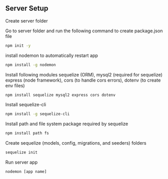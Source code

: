 ## Server Setup

Create server folder

Go to server folder and run the following command to create package.json file

```bash
npm init -y
```

install nodemon to automatically restart app

```bash
npm install -g nodemon
```

Install following modules 
sequelize (ORM), mysql2 (required for sequelize) express (node framework), cors (to handle cors errors), dotenv (to create env files)

```bash
npm install sequelize mysql2 express cors dotenv
```

Install sequelize-cli

```bash
npm install -g sequelize-cli
```

Install path and file system package required by sequelize

```bash
npm install path fs
```

Create sequelize (models, config, migrations, and seeders) folders

```bash
sequelize init
```

Run server app

```bash
nodemon [app name]
```

